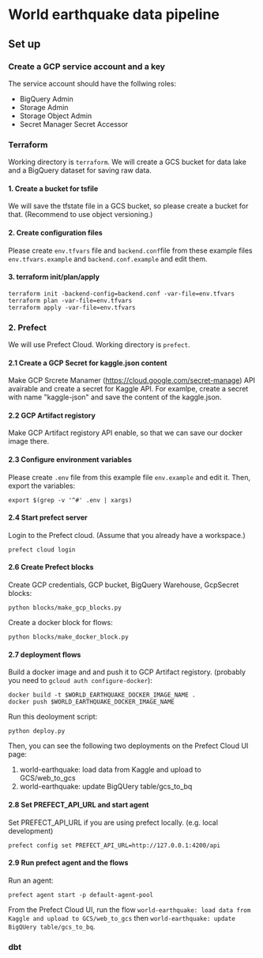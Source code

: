 # World earthquake data pipeline

## Set up
### Create a GCP service account and a key
The service account should have the follwing roles:
- BigQuery Admin
- Storage Admin
- Storage Object Admin
- Secret Manager Secret Accessor
### Terraform
Working directory is `terraform`.
We will create a GCS bucket for data lake and a BigQuery dataset for saving raw data.
#### 1. Create a bucket for tsfile
We will save the tfstate file in a GCS bucket, so please create a bucket for that. (Recommend to use object versioning.)
#### 2. Create configuration files
Please create `env.tfvars` file and `backend.conf`file from these example files `env.tfvars.example` and `backend.conf.example` and edit them.
#### 3. terraform init/plan/apply
```
terraform init -backend-config=backend.conf -var-file=env.tfvars
terraform plan -var-file=env.tfvars
terraform apply -var-file=env.tfvars
```

### 2. Prefect
We will use Prefect Cloud.
Working directory is `prefect`.

#### 2.1 Create a GCP Secret for kaggle.json content
Make GCP Srcrete Manamer (https://cloud.google.com/secret-manage) API avairable and create a secret for Kaggle API.
For examlpe, create a secret with name "kaggle-json" and save the content of the kaggle.json.

#### 2.2 GCP Artifact registory
Make GCP Artifact registory API enable, so that we can save our docker image there.

#### 2.3 Configure environment variables 
Please create `.env` file from this example file `env.example` and edit it.
Then, export the variables:
```
export $(grep -v '^#' .env | xargs)
```
#### 2.4 Start prefect server
Login to the Prefect cloud. (Assume that you already have a workspace.) 
```
prefect cloud login
```
#### 2.6 Create Prefect blocks
Create GCP credentials, GCP bucket, BigQuery Warehouse, GcpSecret blocks:
```
python blocks/make_gcp_blocks.py 
```
Create a docker block for flows:
```
python blocks/make_docker_block.py 
```
#### 2.7 deployment flows
Build a docker image and and push it to GCP Artifact registory. (probably you need to `gcloud auth configure-docker`): 
```
docker build -t $WORLD_EARTHQUAKE_DOCKER_IMAGE_NAME .
docker push $WORLD_EARTHQUAKE_DOCKER_IMAGE_NAME
```
Run this deoloyment script:
```
python deploy.py
```
Then, you can see the following two deployments on the Prefect Cloud UI page:
1. world-earthquake: load data from Kaggle and upload to GCS/web_to_gcs	
2. world-earthquake: update BigQUery table/gcs_to_bq

#### 2.8 Set PREFECT_API_URL and start agent
Set PREFECT_API_URL if you are using prefect locally. (e.g. local development)
```
prefect config set PREFECT_API_URL=http://127.0.0.1:4200/api
```
#### 2.9 Run prefect agent and the flows 
Run an agent:
```
prefect agent start -p default-agent-pool
```
From the Prefect Cloud UI, run the flow `world-earthquake: load data from Kaggle and upload to GCS/web_to_gcs` then  `world-earthquake: update BigQUery table/gcs_to_bq`.

### dbt



